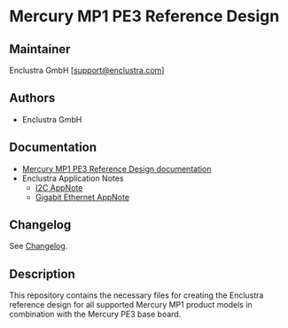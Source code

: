 # Mercury MP1 PE3 Reference Design

## Maintainer

Enclustra GmbH [support@enclustra.com]

## Authors

* Enclustra GmbH

## Documentation

* [Mercury MP1 PE3 Reference Design documentation](./doc/Mercury_MP1_PE3.pdf)
* Enclustra Application Notes
  - [I2C AppNote](https://github.com/enclustra/I2CAppNote)
  - [Gigabit Ethernet AppNote](https://github.com/enclustra/GigabitEthernetAppNote)

## Changelog
See [Changelog](changelog.md).

## Description
This repository contains the necessary files for creating the Enclustra reference design for all supported Mercury MP1 product models in combination with the Mercury PE3 base board.
